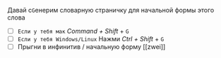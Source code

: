 Давай c`G`енерим словарную страничку для начальной формы этого слова
- [ ] `Если у тебя мак` *Command + Shift* + `G`
- [ ] `Если у тебя Windows/Linux` Нажми *Ctrl + Shift* + `G`
- [ ] Прыгни в инфинитив / начальную форму
[[zwei]]